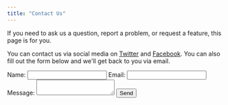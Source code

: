 ```yaml
---
title: "Contact Us"
---
```


If you need to ask us a question, report a problem, or request a feature, this page is for you.

You can contact us via social media on [Twitter](https://twitter.com/TheReserveForce) and [Facebook](https://facebook.com/TheReserveForce).
You can also fill out the form below and we'll get back to you via email.

<form action="https://formspree.io/ricardo@thereserveforce.com" method="POST">
	<label for="name">Name:</label>
	<input type="text" name="name" />
	<label for="_replyto">Email:</label>
	<input type="email" name="_replyto" />
	<label for="message">Message:</label>
	<textarea name="message"></textarea>
	<input type="submit" value="Send" />
</form>
